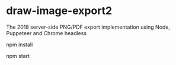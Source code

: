 # draw-image-export2
The 2018 server-side PNG/PDF export implementation using Node, Puppeteer and Chrome headless

npm install

npm start

